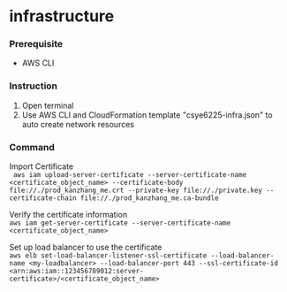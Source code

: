 # infrastructure
### Prerequisite
* AWS CLI
### Instruction
1. Open terminal
2. Use AWS CLI and CloudFormation template "csye6225-infra.json" to auto create network resources
### Command
Import Certificate<br>
`` aws iam upload-server-certificate --server-certificate-name <certificate_object_name>
--certificate-body file://./prod_kanzhang_me.crt
--private-key file://./private.key
--certificate-chain file://./prod_kanzhang_me.ca-bundle``

Verify the certificate information<br>
``aws iam get-server-certificate --server-certificate-name <certificate_object_name>``

Set up load balancer to use the certificate<br>
``aws elb set-load-balancer-listener-ssl-certificate --load-balancer-name <my-loadbalancer> --load-balancer-port 443 --ssl-certificate-id <arn:aws:iam::123456789012:server-certificate>/<certificate_object_name>``